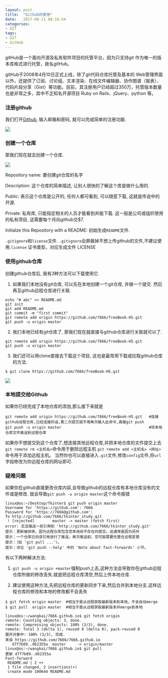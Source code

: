 ```yaml
---
layout: post
title:  "Github的使用"
date:   2017-08-11 08:16:54
categories:
- GIT
tags:
- GIT
- GitHub
---
```



gitHub是一个面向开源及私有软件项目的托管平台，因为只支持git 作为唯一的版本库格式进行托管，故名gitHub。



gitHub于2008年4月10日正式上线，除了git代码仓库托管及基本的 Web管理界面以外，还提供了订阅、讨论组、文本渲染、在线文件编辑器、协作图谱（报表）、代码片段分享（Gist）等功能。目前，其注册用户已经超过350万，托管版本数量也是非常之多，其中不乏知名开源项目 Ruby on Rails、jQuery、python 等。


### 注册github

我们打开[Github](https://github.com), 输入邮箱和密码, 就可以完成简单的注册功能.

![](http://oujvmc3la.bkt.clouddn.com/github.png)

### 创建一个仓库

那我们现在就去创建一个仓库.

![](http://oujvmc3la.bkt.clouddn.com/repo.png)

Repository name: 要创建git仓库的名字

Description: 这个仓库的简单描述, 让别人很快的了解这个库是做什么用的.

Public: 表示这个仓库是公开的, 任何人都可看到, 可以随意下载, 这就是传说中的开源.

Private: 私有库, 只能指定相关的人员才能看到并能下载. 这一般是公司或组织使用的私有项目, 这需要每个月向github交$7.

Initialze this Repository with a README: 初始生成`README`文件.

`.gitignore`和`license`文件. `.gitignore`会屏蔽掉不想上传github的文件,不建议使用.`license` 证书类型，对应生成文件 LICENSE

### 使用github仓库

创建github仓库后, 我有3种方法可以下载使用它.

1. 如果我们本地没有git仓库, 可以先在本地创建一个git仓库, 并做一个提交. 然后再互github远程仓库进行关联.

```
echo "# abc" >> README.md
git init
git add README.md
git commit -m "first commit"
git remote add origin https://github.com/7666/freeBook-H5.git
git push -u origin master
```

2. 我们本地已经有git仓库了, 那我们现在就直接与github仓库进行关联就可以了.

```
git remote add origin https://github.com/7666/freeBook-H5.git
git push -u origin master
```

3. 我们还可以用clone直接去下载这个项目, 这也是最常用下载或拉取github仓库的方法.

```
$ git clone https://github.com/7666/freeBook-H5.git
```

![](http://oujvmc3la.bkt.clouddn.com/repo1.png)

### 本地提交给Github

如果你已经完成了本地仓库的添加,那么接下来就是

```
git remote add origin https://github.com/7666/freeBook-H5.git   #连接github远程仓库,已经连接的话,第二次提交就不用再次输入此命令,直接git push
git push -u origin master                                       #将本地仓库文件推送到远程仓库
```

如果你不想提交到这个仓库了,想连接其他远程仓库,并把本地仓库的文件提交上去
`git remote rm <主机名>`命令用于删除远程主机
`git remote add <主机名> <网址>`命令用于添加远程主机。
当然你也可以直接进入`.git`文件,修改`config`文件,将`url`字段修改为你远程仓库的网址即可.

### 疑难问题

如果你在github直接更改仓库内容,会导致github的远程仓库有本地仓库没有的文件或是修改.
就会导致`git push -u origin master`这个命令报错

```
linux@os:~/Desktop/Tkinter$ git push origin master
Username for 'https://github.com': 7666
Password for 'https://7666@github.com':
To http://github.com/7666/tkinter_study.git
 ! [rejected]        master -> master (fetch first)
error: 无法推送一些引用到 'http://github.com/7666/tkinter_study.git'
提示：更新被拒绝，因为远程仓库包含您本地尚不存在的提交。这通常是因为另外
提示：一个仓库已向该引用进行了推送。再次推送前，您可能需要先整合远程变更
提示：（如 'git pull ...'）。
提示：详见 'git push --help' 中的 'Note about fast-forwards' 小节。
```

有以下两种解决方法:

1. `git push -u origin +master`强制push上去,这种方法会导致你在github远程仓库所做的修改丢失.就是把远程仓库清空,然后上传本地仓库.

2. 建议使用这种方法,先把远程仓库的更新同步下来,然后合并到本地分支.这样远程仓库的修改和本地的修改都不会丢失

```
$ git fetch origin master  #相当于是从远程获取最新版本到本地，不会自动merge
$ git pull  origin master  #相当于是从远程获取最新版本并merge到本地
```

```
linux@os:~/wangkai/7666.github.io$ git fetch origin
remote: Counting objects: 3, done.
remote: Compressing objects: 100% (3/3), done.
remote: Total 3 (delta 1), reused 0 (delta 0), pack-reused 0
展开对象中: 100% (3/3), 完成.
来自 https://github.com/7666/7666.github.io
   d7f7b09..d62355a  master     -> origin/master
linux@os:~/wangkai/7666.github.io$ git pull
更新 d7f7b09..d62355a
Fast-forward
 README.md | 2 ++
 1 file changed, 2 insertions(+)
 create mode 100644 README.md
```
